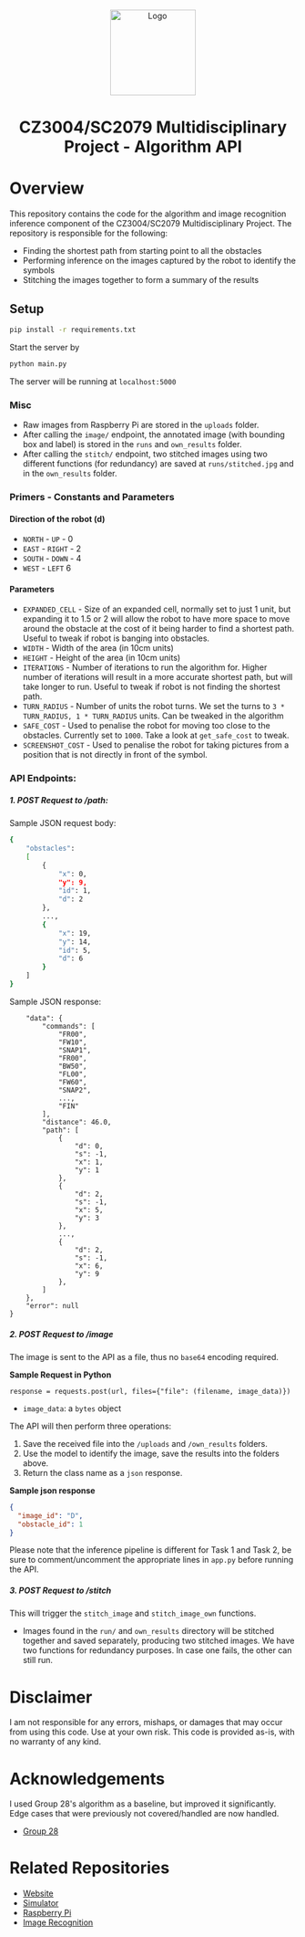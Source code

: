 <br />
<p align="center">
  <img src="/images/Map.png" alt="Logo" height=150 >
  <h1 align="center">
    CZ3004/SC2079 Multidisciplinary Project - Algorithm API
  </h1>
</p>

# Overview

This repository contains the code for the algorithm and image recognition inference component of the CZ3004/SC2079 Multidisciplinary Project. The repository is responsible for the following:

- Finding the shortest path from starting point to all the obstacles
- Performing inference on the images captured by the robot to identify the symbols
- Stitching the images together to form a summary of the results

## Setup

```bash
pip install -r requirements.txt
```

Start the server by

```bash
python main.py
```

The server will be running at `localhost:5000`

### Misc

- Raw images from Raspberry Pi are stored in the `uploads` folder.
- After calling the `image/` endpoint, the annotated image (with bounding box and label) is stored in the `runs` and `own_results` folder.
- After calling the `stitch/` endpoint, two stitched images using two different functions (for redundancy) are saved at `runs/stitched.jpg` and in the `own_results` folder.

### Primers - Constants and Parameters 

#### Direction of the robot (d)

* `NORTH` - `UP` - 0
* `EAST` - `RIGHT` - 2
* `SOUTH` - `DOWN` - 4
* `WEST` - `LEFT` 6

#### Parameters

* `EXPANDED_CELL` - Size of an expanded cell, normally set to just 1 unit, but expanding it to 1.5 or 2 will allow the robot to have more space to move around the obstacle at the cost of it being harder to find a shortest path. Useful to tweak if robot is banging into obstacles.
* `WIDTH` - Width of the area (in 10cm units)
* `HEIGHT` - Height of the area (in 10cm units)
* `ITERATIONS` - Number of iterations to run the algorithm for. Higher number of iterations will result in a more accurate shortest path, but will take longer to run. Useful to tweak if robot is not finding the shortest path.
* `TURN_RADIUS` - Number of units the robot turns. We set the turns to `3 * TURN_RADIUS, 1 * TURN_RADIUS` units. Can be tweaked in the algorithm
* `SAFE_COST` - Used to penalise the robot for moving too close to the obstacles. Currently set to `1000`. Take a look at `get_safe_cost` to tweak.
* `SCREENSHOT_COST` - Used to penalise the robot for taking pictures from a position that is not directly in front of the symbol. 

### API Endpoints:


##### 1. POST Request to /path:

Sample JSON request body:

```bash
{
    "obstacles":
    [
        {
            "x": 0,
            "y": 9,
            "id": 1,
            "d": 2
        },
        ...,
        {
            "x": 19,
            "y": 14,
            "id": 5,
            "d": 6
        }
    ]
}
```

Sample JSON response:

```{
    "data": {
        "commands": [
            "FR00",
            "FW10",
            "SNAP1",
            "FR00",
            "BW50",
            "FL00",
            "FW60",
            "SNAP2",
            ...,
            "FIN"
        ],
        "distance": 46.0,
        "path": [
            {
                "d": 0,
                "s": -1,
                "x": 1,
                "y": 1
            },
            {
                "d": 2,
                "s": -1,
                "x": 5,
                "y": 3
            },
            ...,
            {
                "d": 2,
                "s": -1,
                "x": 6,
                "y": 9
            },
        ]
    },
    "error": null
}
```

##### 2. POST Request to /image

The image is sent to the API as a file, thus no `base64` encoding required.

**Sample Request in Python**

```python3
response = requests.post(url, files={"file": (filename, image_data)})
```

- `image_data`: a `bytes` object

The API will then perform three operations:

1. Save the received file into the `/uploads` and `/own_results` folders.
2. Use the model to identify the image, save the results into the folders above.
3. Return the class name as a `json` response.

**Sample json response**

```json
{
  "image_id": "D",
  "obstacle_id": 1
}
```

Please note that the inference pipeline is different for Task 1 and Task 2, be sure to comment/uncomment the appropriate lines in `app.py` before running the API.

##### 3. POST Request to /stitch

This will trigger the `stitch_image` and `stitch_image_own` functions.

- Images found in the `run/` and `own_results` directory will be stitched together and saved separately, producing two stitched images. We have two functions for redundancy purposes. In case one fails, the other can still run.

# Disclaimer

I am not responsible for any errors, mishaps, or damages that may occur from using this code. Use at your own risk. This code is provided as-is, with no warranty of any kind. 

# Acknowledgements

I used Group 28's algorithm as a baseline, but improved it significantly. Edge cases that were previously not covered/handled are now handled.
- [Group 28](https://github.com/CZ3004-Group-28)

# Related Repositories

* [Website](https://github.com/pyesonekyaw/MDP-Showcase)
* [Simulator](https://github.com/pyesonekyaw/CZ3004-SC2079-MDP-Simulator)
* [Raspberry Pi](https://github.com/pyesonekyaw/CZ3004-SC2079-MDP-RaspberryPi)
* [Image Recognition](https://github.com/pyesonekyaw/CZ3004-SC2079-MDP-ImageRecognition)